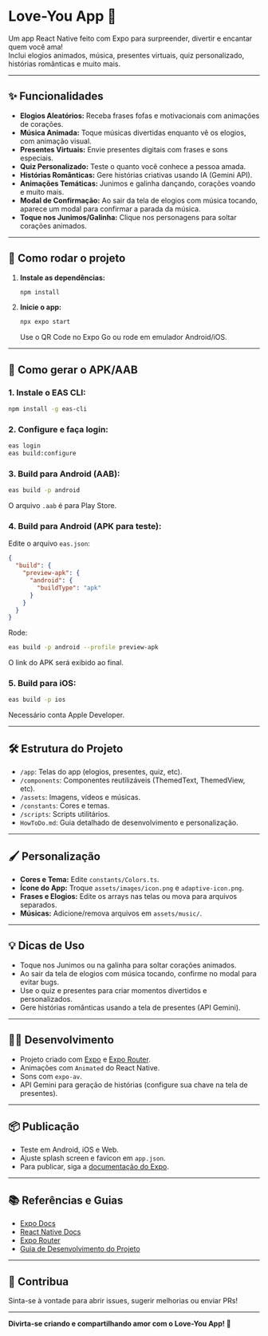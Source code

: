 # Love-You App 💖

Um app React Native feito com Expo para surpreender, divertir e encantar quem você ama!  
Inclui elogios animados, música, presentes virtuais, quiz personalizado, histórias românticas e muito mais.

---

## ✨ Funcionalidades

- **Elogios Aleatórios:** Receba frases fofas e motivacionais com animações de corações.
- **Música Animada:** Toque músicas divertidas enquanto vê os elogios, com animação visual.
- **Presentes Virtuais:** Envie presentes digitais com frases e sons especiais.
- **Quiz Personalizado:** Teste o quanto você conhece a pessoa amada.
- **Histórias Românticas:** Gere histórias criativas usando IA (Gemini API).
- **Animações Temáticas:** Junimos e galinha dançando, corações voando e muito mais.
- **Modal de Confirmação:** Ao sair da tela de elogios com música tocando, aparece um modal para confirmar a parada da música.
- **Toque nos Junimos/Galinha:** Clique nos personagens para soltar corações animados.

---

## 🚀 Como rodar o projeto

1. **Instale as dependências:**
   ```bash
   npm install
   ```
2. **Inicie o app:**
   ```bash
   npx expo start
   ```
   Use o QR Code no Expo Go ou rode em emulador Android/iOS.

---

## 📱 Como gerar o APK/AAB

### 1. Instale o EAS CLI:
```bash
npm install -g eas-cli
```

### 2. Configure e faça login:
```bash
eas login
eas build:configure
```

### 3. Build para Android (AAB):
```bash
eas build -p android
```
O arquivo `.aab` é para Play Store.

### 4. Build para Android (APK para teste):

Edite o arquivo `eas.json`:
```json
{
  "build": {
    "preview-apk": {
      "android": {
        "buildType": "apk"
      }
    }
  }
}
```

Rode:
```bash
eas build -p android --profile preview-apk
```
O link do APK será exibido ao final.

### 5. Build para iOS:
```bash
eas build -p ios
```
Necessário conta Apple Developer.

---

## 🛠️ Estrutura do Projeto

- `/app`: Telas do app (elogios, presentes, quiz, etc).
- `/components`: Componentes reutilizáveis (ThemedText, ThemedView, etc).
- `/assets`: Imagens, vídeos e músicas.
- `/constants`: Cores e temas.
- `/scripts`: Scripts utilitários.
- `HowToDo.md`: Guia detalhado de desenvolvimento e personalização.

---

## 🖌️ Personalização

- **Cores e Tema:** Edite `constants/Colors.ts`.
- **Ícone do App:** Troque `assets/images/icon.png` e `adaptive-icon.png`.
- **Frases e Elogios:** Edite os arrays nas telas ou mova para arquivos separados.
- **Músicas:** Adicione/remova arquivos em `assets/music/`.

---

## 💡 Dicas de Uso

- Toque nos Junimos ou na galinha para soltar corações animados.
- Ao sair da tela de elogios com música tocando, confirme no modal para evitar bugs.
- Use o quiz e presentes para criar momentos divertidos e personalizados.
- Gere histórias românticas usando a tela de presentes (API Gemini).

---

## 🧑‍💻 Desenvolvimento

- Projeto criado com [Expo](https://expo.dev/) e [Expo Router](https://docs.expo.dev/router/introduction/).
- Animações com `Animated` do React Native.
- Sons com `expo-av`.
- API Gemini para geração de histórias (configure sua chave na tela de presentes).

---

## 📦 Publicação

- Teste em Android, iOS e Web.
- Ajuste splash screen e favicon em `app.json`.
- Para publicar, siga a [documentação do Expo](https://docs.expo.dev/classic/building-standalone-apps/).

---

## 📚 Referências e Guias

- [Expo Docs](https://docs.expo.dev/)
- [React Native Docs](https://reactnative.dev/)
- [Expo Router](https://docs.expo.dev/router/introduction/)
- [Guia de Desenvolvimento do Projeto](HowToDo.md)

---

## 🤝 Contribua

Sinta-se à vontade para abrir issues, sugerir melhorias ou enviar PRs!

---

**Divirta-se criando e compartilhando amor com o Love-You App! 💖**
